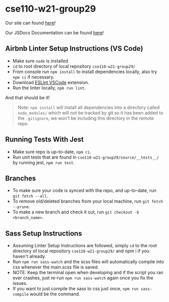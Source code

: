 # cse110-w21-group29

Our site can found [here](https://donaldwolfson.github.io/cse110-w21-group29/)!

Our JSDocs Documentation can be found [here](https://donaldwolfson.github.io/cse110-w21-group29/docs/cse110-w21-group29/0.0.1/index.html)!

## Airbnb Linter Setup Instructions (VS Code)

- Make sure `node` is installed
- `cd` to root directory of local repository `cse110-w21-group29/`
- From console run `npm install` to install dependencies locally, also try `npm ci` if necessary.
- Download [ESLint VSCode](https://marketplace.visualstudio.com/items?itemName=dbaeumer.vscode-eslint) extension.
- Run the linter locally, `npm run lint`.

And that should be it!
> Note: `npm install` will install all dependencies into a directory called `node_modules/` which will not be tracked by git so it has been added to the `.gitignore`, we won't be including this directory in the remote repo.

## Running Tests With Jest

- Make sure repo is up-to-date, `npm ci`.
- Run unit tests that are found in `cse110-w21-group29/source/__tests__/` by running jest, `npm run test`.

## Branches

- To make sure your code is synced with the repo, and up-to-date, run `git fetch --all`.
- To remove old/deleted branches from your local machine, run `git fetch --prune`.
- To make a new branch and check it out, run `git checkout -b <branch_name>`.

## Sass Setup Instructions

- Assuming Linter Setup Instructions are followed, simply `cd` to the root directory of local repository `cse110-w21-group29/` and npm i if you haven't already.
- Run `npm run sass-watch` and the scss files will automatically compile into css whenever the main.scss file is saved.
- NOTE: Keep the terminal open when developing and if the script you ran ever crashes, just re-run `npm run sass-watch` again once you fix the issues.
- If you want to just compile the sass to css just once, `npm run sass-compile` would be the command.
